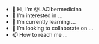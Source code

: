 - 👋 Hi, I’m @LACibermedicina
- 👀 I’m interested in ...
- 🌱 I’m currently learning ...
- 💞️ I’m looking to collaborate on ...
- 📫 How to reach me ...

<!---
LACibermedicina/LACibermedicina is a ✨ special ✨ repository because its `README.md` (this file) appears on your GitHub profile.
You can click the Preview link to take a look at your changes.
--->
